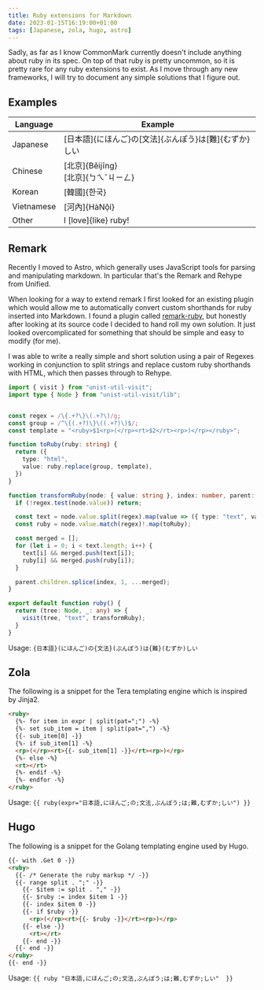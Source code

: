 ```yaml
---
title: Ruby extensions for Markdown
date: 2023-01-15T16:19:00+01:00
tags: [Japanese, zola, hugo, astro]
---
```


Sadly, as far as I know CommonMark currently doesn't include anything about ruby in its spec. On top of that ruby is pretty uncommon, so it is pretty rare for any ruby extensions to exist. As I move through any new frameworks, I will try to document any simple solutions that I figure out.

## Examples

| Language    | Example |
| --------    | ------- |
| Japanese    | [日本語]{にほんご}の[文法]{ぶんぽう}は[難]{むずか}しい |
| Chinese     | [北京]{Běijīng}<br/>[北京]{ㄅㄟˇㄐㄧㄥ} |
| Korean      | [韓國]{한국} |
| Vietnamese  | [河內]{HàNội} |
| Other       | I [love]{like} ruby! |


## Remark
Recently I moved to Astro, which generally uses JavaScript tools for parsing and manipulating markdown. In particular that's the Remark and Rehype from Unified. 

When looking for a way to extend remark I first looked for an existing plugin which would allow me to automatically convert custom shorthands for ruby inserted into Markdown. I found a plugin called [remark-ruby](https://github.com/laysent/remark-ruby#readme), but honestly after looking at its source code I decided to hand roll my own solution. It just looked overcomplicated for something that should be simple and easy to modify (for me).

I was able to write a really simple and short solution using a pair of Regexes working in conjunction to split strings and replace custom ruby shorthands with HTML, which then passes through to Rehype.

```typescript
import { visit } from "unist-util-visit";
import type { Node } from "unist-util-visit/lib";


const regex = /\{.+?\}\(.+?\)/g;
const group = /^\{(.+?)\}\((.+?)\)$/;
const template = "<ruby>$1<rp>(</rp><rt>$2</rt><rp>)</rp></ruby>";

function toRuby(ruby: string) {
  return ({
    type: "html",
    value: ruby.replace(group, template),
  })
}

function transformRuby(node: { value: string }, index: number, parent: any) {
  if (!regex.test(node.value)) return;

  const text = node.value.split(regex).map(value => ({ type: "text", value}));
  const ruby = node.value.match(regex)!.map(toRuby);

  const merged = [];
  for (let i = 0; i < text.length; i++) {
    text[i] && merged.push(text[i]);
    ruby[i] && merged.push(ruby[i]);
  }

  parent.children.splice(index, 1, ...merged);
}

export default function ruby() {
  return (tree: Node, _: any) => {
    visit(tree, "text", transformRuby);
  }
}
```

Usage:
`{日本語}(にほんご)の{文法}(ぶんぽう)は{難}(むずか)しい`  

## Zola
The following is a snippet for the Tera templating engine which is inspired by Jinja2.

```html
<ruby>
  {%- for item in expr | split(pat=";") -%}
  {%- set sub_item = item | split(pat=",") -%}
  {{- sub_item[0] -}}
  {%- if sub_item[1] -%}
  <rp>(</rp><rt>{{- sub_item[1] -}}</rt><rp>)</rp>
  {%- else -%}
  <rt></rt>
  {%- endif -%}
  {%- endfor -%}
</ruby>
```

Usage:
`{{ ruby(expr="日本語,にほんご;の;文法,ぶんぽう;は;難,むずか;しい") }}`

## Hugo
The following is a snippet for the Golang templating engine used by Hugo.
```html
{{- with .Get 0 -}}
<ruby>
  {{- /* Generate the ruby markup */ -}}
  {{- range split . ";" -}}
    {{- $item := split . "," -}}
    {{- $ruby := index $item 1 -}}
    {{- index $item 0 -}}
    {{- if $ruby -}}
      <rp>(</rp><rt>{{- $ruby -}}</rt><rp>)</rp>
    {{- else -}}
      <rt></rt>
    {{- end -}}
  {{- end -}}
</ruby>
{{- end -}}
```

Usage:
`{{ ruby "日本語,にほんご;の;文法,ぶんぽう;は;難,むずか;しい"  }}`

